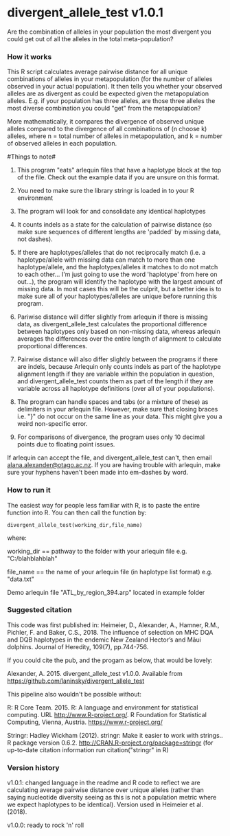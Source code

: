# divergent_allele_test v1.0.1
Are the combination of alleles in your population the most divergent you could get out of all the alleles in the total meta-population? 

### How it works

This R script calculates average pairwise distance for all unique combinations of alleles in your metapopulation (for the number of alleles observed in your actual population). It then tells you whether your observed alleles are as divergent as could be expected given the metapopulation alleles. E.g. if your population has three alleles, are those three alleles the most diverse combination you could "get" from the metapopulation?

More mathematically, it compares the divergence of observed unique alleles compared to the divergence of all combinations of (n choose k) alleles, where n = total number of alleles in metapopulation, and k = number of observed alleles in each population.

#Things to note#

1) This program "eats" arlequin files that have a haplotype block at the top of the file. Check out the example data if you are unsure on this format.

2) You need to make sure the library stringr is loaded in to your R environment

3) The program will look for and consolidate any identical haplotypes

4) It counts indels as a state for the calculation of pairwise distance (so make sure sequences of different lengths are 'padded' by missing data, not dashes).

5) If there are haplotypes/alleles that do not reciprocally match (i.e. a haplotype/allele with missing data can match to more than one haplotype/allele, and the haplotypes/alleles it matches to do not match to each other... I'm just going to use the word 'haplotype' from here on out...), the program will identify the haplotype with the largest amount of missing data. In most cases this will be the culprit, but a better idea is to make sure all of your haplotypes/alleles are unique before running this program.

6) Pariwise distance will differ slightly from arlequin if there is missing data, as divergent_allele_test calculates the proportional difference between haplotypes only based on non-missing data, whereas arlequin averages the differences over the entire length of alignment to calculate proportional differences.

7) Pairwise distance will also differ slightly between the programs if there are indels, because Arlequin only counts indels as part of the haplotype alignment length if they are variable within the population in question, and divergent_allele_test counts them as part of the length if they are variable across all haplotype definitions (over all of your populations).

8) The program can handle spaces and tabs (or a mixture of these) as delimiters in your arlequin file. However, make sure that closing braces i.e. "}" do not occur on the same line as your data. This might give you a weird non-specific error.

9) For comparisons of divergence, the program uses only 10 decimal points due to floating point issues.

If arlequin can accept the file, and divergent_allele_test can't, then email alana.alexander@otago.ac.nz. If you are having trouble with arlequin, make sure your hyphens haven't been made into em-dashes by word.

### How to run it

The easiest way for people less familiar with R, is to paste the entire function into R. You can then call the function by:
```
divergent_allele_test(working_dir,file_name)
```
where:

working_dir == pathway to the folder with your arlequin file e.g. "C:/blahblahblah"

file_name == the name of your arlequin file (in haplotype list format) e.g. "data.txt"

Demo arlequin file "ATL_by_region_394.arp" located in example folder

### Suggested citation

This code was first published in:
Heimeier, D., Alexander, A., Hamner, R.M., Pichler, F. and Baker, C.S., 2018. The influence of selection on MHC DQA and DQB haplotypes in the endemic New Zealand Hector’s and Māui dolphins. Journal of Heredity, 109(7), pp.744-756.

If you could cite the pub, and the progam as below, that would be lovely:

Alexander, A. 2015. divergent_allele_test v1.0.0. Available from https://github.com/laninsky/divergent_allele_test

This pipeline also wouldn't be possible without:

R: R Core Team. 2015. R: A language and environment for statistical computing. URL http://www.R-project.org/. R Foundation for Statistical Computing, Vienna, Austria. https://www.r-project.org/

Stringr:  Hadley Wickham (2012). stringr: Make it easier to work with strings..
  R package version 0.6.2. http://CRAN.R-project.org/package=stringr (for up-to-date citation information run citation("stringr" in R)

### Version history

v1.0.1: changed language in the readme and R code to reflect we are calculating average pairwise distance over unique alleles (rather than saying nucleotide diversity seeing as this is not a population metric where we expect haplotypes to be identical). Version used in Heimeier et al. (2018).

v1.0.0: ready to rock 'n' roll


